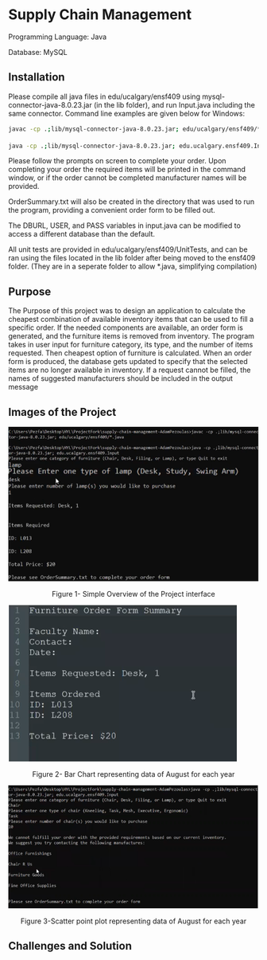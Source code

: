 # Supply Chain Management

Programming Language: Java

Database: MySQL
## Installation

Please compile all java files in edu/ucalgary/ensf409 using mysql-connector-java-8.0.23.jar (in the lib folder), and run Input.java including the same connector. Command line examples are given below for Windows:

```bash
javac -cp .;lib/mysql-connector-java-8.0.23.jar; edu/ucalgary/ensf409/*.java

java -cp .;lib/mysql-connector-java-8.0.23.jar; edu.ucalgary.ensf409.Input

```
Please follow the prompts on screen to complete your order.
Upon completing your order the required items will be printed in the command window, or if the order cannot be completed manufacturer names will be provided.

OrderSummary.txt will also be created in the directory that was used to run the program, providing a convenient order form to be filled out.

The DBURL, USER, and PASS variables in input.java can be modified to access a different database than the default.

All unit tests are provided in edu/ucalgary/ensf409/UnitTests, and can be ran using the files located in the lib folder after being moved to the ensf409 folder. (They are in a seperate folder to allow *.java, simplifying compilation)
## Purpose 
The Purpose of this project was to design an application to calculate the cheapest combination of available inventory items that can be used to fill a specific order. 
If the needed components are available, an order form is generated, and the furniture items is removed from inventory. The program takes in user input for furniture category, its type, and the number of items requested. Then cheapest option of furniture is calculated. 
When an order form is produced, the database gets updated to specify that the selected items are no longer available in inventory. 
If a request cannot be filled, the names of suggested manufacturers should be included in the output message 


## Images of the Project
![](images/Order.png)
<p align="center">
<alt="Material Bread logo">
 Figure 1- Simple Overview of the Project interface
</p>

 ![](images/Output.png)
<p align="center">
<alt="Material Bread logo">
Figure 2- Bar Chart representing data of August for each year
</p>

 ![](images/CannotFulfillOrder.png)
<p align="center">
<alt="Material Bread logo">
 Figure 3-Scatter point plot representing data of August for each year
</p>
 
 
## Challenges and Solution
